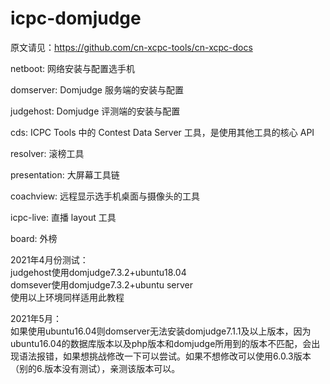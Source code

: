 # icpc-domjudge

原文请见：https://github.com/cn-xcpc-tools/cn-xcpc-docs

netboot: 网络安装与配置选手机

domserver: Domjudge 服务端的安装与配置

judgehost: Domjudge 评测端的安装与配置

cds: ICPC Tools 中的 Contest Data Server 工具，是使用其他工具的核心 API

resolver: 滚榜工具

presentation: 大屏幕工具链

coachview: 远程显示选手机桌面与摄像头的工具

icpc-live: 直播 layout 工具

board: 外榜

2021年4月份测试：<br>
judgehost使用domjudge7.3.2+ubuntu18.04<br>
domsever使用domjudge7.3.2+ubuntu server<br>
使用以上环境同样适用此教程

2021年5月：<br>
如果使用ubuntu16.04则domserver无法安装domjudge7.1.1及以上版本，因为ubuntu16.04的数据库版本以及php版本和domjudge所用到的版本不匹配，会出现语法报错，如果想挑战修改一下可以尝试。如果不想修改可以使用6.0.3版本（别的6.版本没有测试），亲测该版本可以。
